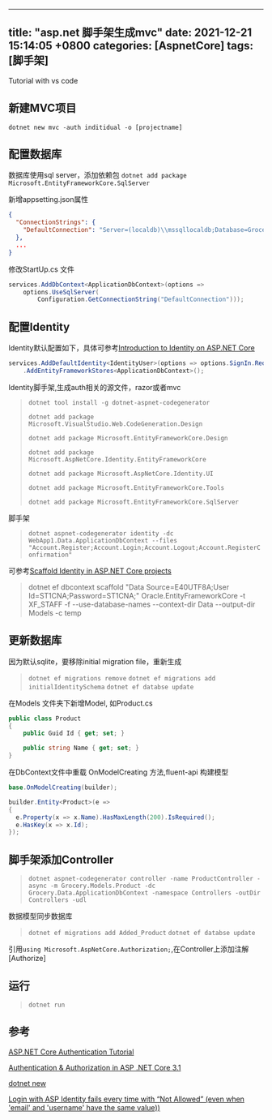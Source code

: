 
---
title: "asp.net 脚手架生成mvc"
date:  2021-12-21 15:14:05 +0800
categories: [AspnetCore]
tags: [脚手架]
---

Tutorial with vs code
## 新建MVC项目
`dotnet new mvc -auth inditidual -o [projectname]`

## 配置数据库
数据库使用sql server，添加依赖包
`dotnet add package Microsoft.EntityFrameworkCore.SqlServer`

新增appsetting.json属性
```json
{
  "ConnectionStrings": {
    "DefaultConnection": "Server=(localdb)\\mssqllocaldb;Database=Grocery;Trusted_Connection=True;MultipleActiveResultSets=true"
  },
  ...
}
```

修改StartUp.cs 文件
```csharp
services.AddDbContext<ApplicationDbContext>(options =>
    options.UseSqlServer(
        Configuration.GetConnectionString("DefaultConnection")));
```

## 配置Identity
Identity默认配置如下，具体可参考[Introduction to Identity on ASP.NET Core](https://docs.microsoft.com/en-us/aspnet/core/security/authentication/identity?view=aspnetcore-5.0&tabs=netcore-cli)

```csharp
services.AddDefaultIdentity<IdentityUser>(options => options.SignIn.RequireConfirmedAccount = true)
    .AddEntityFrameworkStores<ApplicationDbContext>();
```

Identity脚手架,生成auth相关的源文件，razor或者mvc
> `dotnet tool install -g dotnet-aspnet-codegenerator`
>
> `dotnet add package Microsoft.VisualStudio.Web.CodeGeneration.Design`
>
> `dotnet add package Microsoft.EntityFrameworkCore.Design`
>
> `dotnet add package Microsoft.AspNetCore.Identity.EntityFrameworkCore`
>
> `dotnet add package Microsoft.AspNetCore.Identity.UI`
>
> `dotnet add package Microsoft.EntityFrameworkCore.Tools`
>
> `dotnet add package Microsoft.EntityFrameworkCore.SqlServer`

脚手架

> `dotnet aspnet-codegenerator identity -dc WebApp1.Data.ApplicationDbContext --files "Account.Register;Account.Login;Account.Logout;Account.RegisterConfirmation"`

可参考[Scaffold Identity in ASP.NET Core projects](https://docs.microsoft.com/en-us/aspnet/core/security/authentication/scaffold-identity?view=aspnetcore-5.0&tabs=netcore-cli#scaffold-identity-into-an-mvc-project-with-authorization)


> dotnet ef dbcontext scaffold "Data Source=E40UTF8A;User Id=ST1CNA;Password=ST1CNA;" Oracle.EntityFrameworkCore -t XF_STAFF -f --use-database-names --context-dir Data --output-dir Models -c temp
## 更新数据库

因为默认sqlite，要移除initial migration file，重新生成

> `dotnet ef migrations remove`
> `dotnet ef migrations add initialIdentitySchema`
> `dotnet ef databse update`

在Models 文件夹下新增Model, 如Product.cs

```cs
public class Product
{
    public Guid Id { get; set; }

    public string Name { get; set; }
}
```

在DbContext文件中重载 OnModelCreating 方法,fluent-api 构建模型

```cs
base.OnModelCreating(builder);

builder.Entity<Product>(e =>
{
  e.Property(x => x.Name).HasMaxLength(200).IsRequired();
  e.HasKey(x => x.Id);
});
```

## 脚手架添加Controller

> `dotnet aspnet-codegenerator controller -name ProductController -async -m Grocery.Models.Product -dc Grocery.Data.ApplicationDbContext -namespace Controllers -outDir Controllers -udl`


数据模型同步数据库
> `dotnet ef migrations add Added_Product`
> `dotnet ef databse update`

引用`using Microsoft.AspNetCore.Authorization;`,在Controller上添加注解[Authorize]

## 运行
> `dotnet run`


## 参考

[ASP.NET Core Authentication Tutorial](https://auth0.com/blog/asp-dot-net-core-authentication-tutorial/)

[Authentication & Authorization in ASP .NET Core 3.1](https://wakeupandcode.com/authentication-authorization-in-asp-net-core-3-1/)

[dotnet new](https://docs.microsoft.com/en-us/dotnet/core/tools/dotnet-new#web-options)

[Login with ASP Identity fails every time with “Not Allowed” (even when 'email' and 'username' have the same value))](https://stackoverflow.com/questions/48290976/login-with-asp-identity-fails-every-time-with-not-allowed-even-when-email-a)
